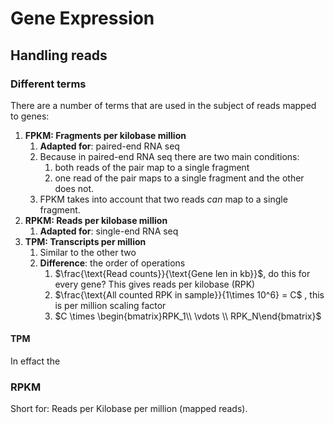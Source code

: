 # Gene Expression

## Handling reads

### Different terms

There are a number of terms that are used in the subject of reads mapped to genes:

1. **FPKM: Fragments per kilobase million**
   1. **Adapted for**: paired-end RNA seq
   2. Because in paired-end RNA seq there are two main conditions:
      1. both reads of the pair map to a single fragment
      2. one read of the pair maps to a single fragment and the other does not. 
   3. FPKM takes into account that two reads *can* map to a single fragment. 
2. **RPKM: Reads per kilobase million**
   1. **Adapted for**: single-end RNA seq
3. **TPM: Transcripts per million**
   1. Similar to the other two
   2. **Difference**: the order of operations
      1. $\frac{\text{Read counts}}{\text{Gene len in kb}}$, do this for every gene? This gives reads per kilobase (RPK)
      2. $\frac{\text{All counted RPK in sample}}{1\times 10^6} = C$ , this is per million scaling factor
      3. $C \times \begin{bmatrix}RPK_1\\ \vdots \\ RPK_N\end{bmatrix}$

#### TPM

In effact the 

### RPKM

Short for: Reads per Kilobase per million (mapped reads). 